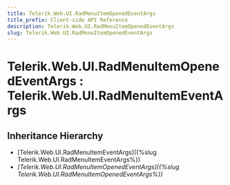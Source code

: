 ```yaml
---
title: Telerik.Web.UI.RadMenuItemOpenedEventArgs
title_prefix: Client-side API Reference
description: Telerik.Web.UI.RadMenuItemOpenedEventArgs
slug: Telerik.Web.UI.RadMenuItemOpenedEventArgs
---
```


# Telerik.Web.UI.RadMenuItemOpenedEventArgs : Telerik.Web.UI.RadMenuItemEventArgs

## Inheritance Hierarchy

* [Telerik.Web.UI.RadMenuItemEventArgs]({%slug Telerik.Web.UI.RadMenuItemEventArgs%})
* *[Telerik.Web.UI.RadMenuItemOpenedEventArgs]({%slug Telerik.Web.UI.RadMenuItemOpenedEventArgs%})*

